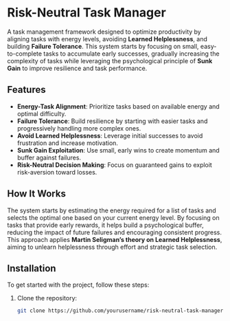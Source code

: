 # Risk-Neutral Task Manager

A task management framework designed to optimize productivity by aligning tasks with energy levels, avoiding **Learned Helplessness**, and building **Failure Tolerance**. This system starts by focusing on small, easy-to-complete tasks to accumulate early successes, gradually increasing the complexity of tasks while leveraging the psychological principle of **Sunk Gain** to improve resilience and task performance.

## Features

- **Energy-Task Alignment**: Prioritize tasks based on available energy and optimal difficulty.
- **Failure Tolerance**: Build resilience by starting with easier tasks and progressively handling more complex ones.
- **Avoid Learned Helplessness**: Leverage initial successes to avoid frustration and increase motivation.
- **Sunk Gain Exploitation**: Use small, early wins to create momentum and buffer against failures.
- **Risk-Neutral Decision Making**: Focus on guaranteed gains to exploit risk-aversion toward losses.

## How It Works

The system starts by estimating the energy required for a list of tasks and selects the optimal one based on your current energy level. By focusing on tasks that provide early rewards, it helps build a psychological buffer, reducing the impact of future failures and encouraging consistent progress. This approach applies **Martin Seligman’s theory on Learned Helplessness**, aiming to unlearn helplessness through effort and strategic task selection.

## Installation

To get started with the project, follow these steps:

1. Clone the repository:
   ```bash
   git clone https://github.com/yourusername/risk-neutral-task-manager.git

